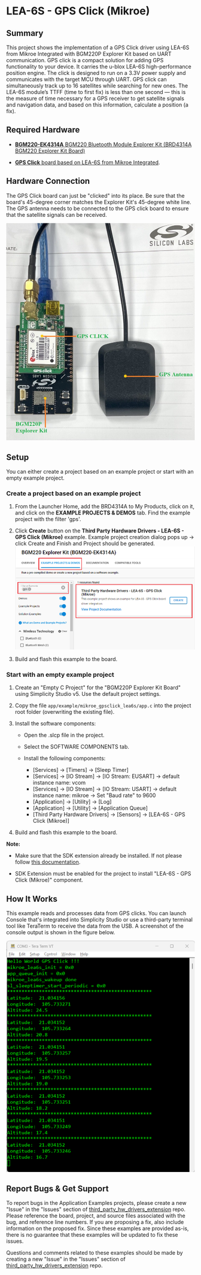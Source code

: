 # LEA-6S - GPS Click (Mikroe) #

## Summary ##

This project shows the implementation of a GPS Click driver using LEA-6S from Mikroe Integrated with BGM220P Explorer Kit based on UART communication.
GPS click is a compact solution for adding GPS functionality to your device. It carries the u-blox LEA-6S high-performance position engine. The click is designed to run on a 3.3V power supply and communicates with the target MCU through UART. GPS click can simultaneously track up to 16 satellites while searching for new ones. The LEA-6S module’s TTFF (time to first fix) is less than one second — this is the measure of time necessary for a GPS receiver to get satellite signals and navigation data, and based on this information, calculate a position (a fix).

## Required Hardware ##

- [**BGM220-EK4314A** BGM220 Bluetooth Module Explorer Kit (BRD4314A BGM220 Explorer Kit Board)](https://www.silabs.com/development-tools/wireless/bluetooth/bgm220-explorer-kit)

- [**GPS Click** board based on LEA-6S from Mikroe Integrated](https://www.mikroe.com/gps-click).

## Hardware Connection ##

The GPS Click board can just be "clicked" into its place. Be sure that the board's 45-degree corner matches the Explorer Kit's 45-degree white line. The GPS antenna needs to be connected to the GPS click board to ensure that the satellite signals can be received.

![board](image/hardware_connection.png "BGM220 Explorer Kit Board and GPS Click Board")

## Setup ##

You can either create a project based on an example project or start with an empty example project.

### Create a project based on an example project ###

1. From the Launcher Home, add the BRD4314A to My Products, click on it, and click on the **EXAMPLE PROJECTS & DEMOS** tab. Find the example project with the filter 'gps'.

2. Click **Create** button on the **Third Party Hardware Drivers - LEA-6S - GPS Click (Mikroe)** example. Example project creation dialog pops up -> click Create and Finish and Project should be generated.
![Create_example](image/create_example.png)

3. Build and flash this example to the board.

### Start with an empty example project ###

1. Create an "Empty C Project" for the "BGM220P Explorer Kit Board" using Simplicity Studio v5. Use the default project settings.

2. Copy the file `app/example/mikroe_gpsclick_lea6s/app.c` into the project root folder (overwriting the existing file).

3. Install the software components:

    - Open the .slcp file in the project.

    - Select the SOFTWARE COMPONENTS tab.

    - Install the following components:

        - [Services] → [Timers] → [Sleep Timer]
        - [Services] → [IO Stream] → [IO Stream: EUSART] → default instance name: vcom
        - [Services] → [IO Stream] → [IO Stream: USART] → default instance name: mikroe → Set "Baud rate" to 9600
        - [Application] → [Utility] → [Log]
        - [Application] → [Utility] → [Application Queue]
        - [Third Party Hardware Drivers] → [Sensors] → [LEA-6S - GPS Click (Mikroe)]

4. Build and flash this example to the board.

**Note:**

- Make sure that the SDK extension already be installed. If not please follow [this documentation](https://github.com/SiliconLabs/third_party_hw_drivers_extension/blob/master/README.md#how-to-add-to-simplicity-studio-ide).

- SDK Extension must be enabled for the project to install "LEA-6S - GPS Click (Mikroe)" component.

## How It Works ##

This example reads and processes data from GPS clicks.
You can launch Console that's integrated into Simplicity Studio or use a third-party terminal tool like TeraTerm to receive the data from the USB. A screenshot of the console output is shown in the figure below.

![usb_debug](image/gps_log.png "USB Debug Output Data")

## Report Bugs & Get Support ##

To report bugs in the Application Examples projects, please create a new "Issue" in the "Issues" section of [third_party_hw_drivers_extension](https://github.com/SiliconLabs/third_party_hw_drivers_extension) repo. Please reference the board, project, and source files associated with the bug, and reference line numbers. If you are proposing a fix, also include information on the proposed fix. Since these examples are provided as-is, there is no guarantee that these examples will be updated to fix these issues.

Questions and comments related to these examples should be made by creating a new "Issue" in the "Issues" section of [third_party_hw_drivers_extension](https://github.com/SiliconLabs/third_party_hw_drivers_extension) repo.
